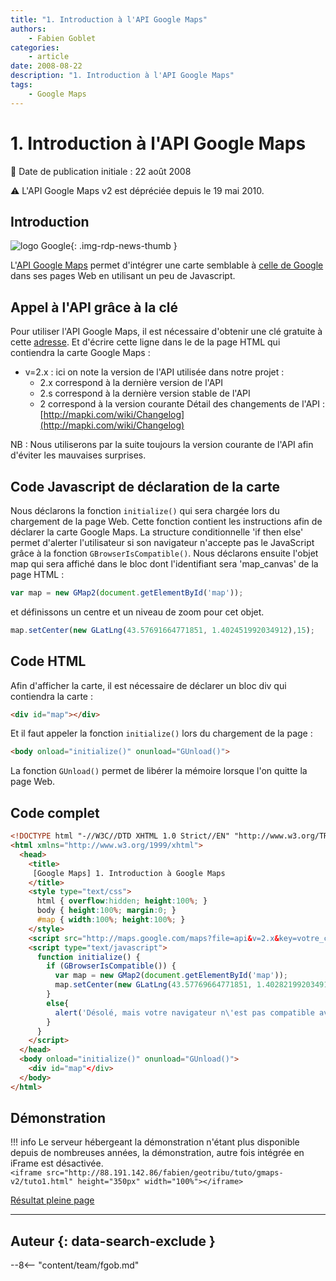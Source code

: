```yaml
---
title: "1. Introduction à l'API Google Maps"
authors:
    - Fabien Goblet
categories:
    - article
date: 2008-08-22
description: "1. Introduction à l'API Google Maps"
tags:
    - Google Maps
---
```


# 1. Introduction à l'API Google Maps

:calendar: Date de publication initiale : 22 août 2008

:warning: L'API Google Maps v2 est dépréciée depuis le 19 mai 2010.

## Introduction

![logo Google](https://cdn.geotribu.fr/img/logos-icones/entreprises_association/google/google.webp "logo Google"){: .img-rdp-news-thumb }

L'[API Google Maps](http://code.google.com/intl/fr/apis/maps/) permet d'intégrer une carte semblable à [celle de Google](http://maps.google.fr/maps?hl=fr&tab=wl) dans ses pages Web en utilisant un peu de Javascript.

## Appel à l'API grâce à la clé

Pour utiliser l'API Google Maps, il est nécessaire d'obtenir une clé gratuite à cette [adresse](http://code.google.com/intl/fr/apis/maps/signup.html). Et d'écrire cette ligne dans le de la page HTML qui contiendra la carte Google Maps :  

- v=2.x : ici on note la version de l'API utilisée dans notre projet :
  - 2.x correspond à la dernière version de l'API
  - 2.s correspond à la dernière version stable de l'API
  - 2 correspond à la version courante Détail des changements de l'API : [http://mapki.com/wiki/Changelog](http://mapki.com/wiki/Changelog)

NB : Nous utiliserons par la suite toujours la version courante de l'API afin d'éviter les mauvaises surprises.

## Code Javascript de déclaration de la carte

Nous déclarons la fonction `initialize()` qui sera chargée lors du chargement de la page Web. Cette fonction contient les instructions afin de déclarer la carte Google Maps. La structure conditionnelle 'if then else' permet d'alerter l'utilisateur si son navigateur n'accepte pas le JavaScript grâce à la fonction `GBrowserIsCompatible()`. Nous déclarons ensuite l'objet map qui sera affiché dans le bloc dont l'identifiant sera 'map_canvas' de la page HTML :

```javascript
var map = new GMap2(document.getElementById('map'));
```

et définissons un centre et un niveau de zoom pour cet objet.

```javascript
map.setCenter(new GLatLng(43.57691664771851, 1.402451992034912),15);
```

## Code HTML

Afin d'afficher la carte, il est nécessaire de déclarer un bloc div qui contiendra la carte :

```html
<div id="map"></div>
```

Et il faut appeler la fonction `initialize()` lors du chargement de la page :

```html
<body onload="initialize()" onunload="GUnload()">
```

La fonction `GUnload()` permet de libérer la mémoire lorsque l'on quitte la page Web.

## Code complet

```html
<!DOCTYPE html "-//W3C//DTD XHTML 1.0 Strict//EN" "http://www.w3.org/TR/xhtml1/DTD/xhtml1-strict.dtd">
<html xmlns="http://www.w3.org/1999/xhtml">
  <head>
    <title>
     [Google Maps] 1. Introduction à Google Maps
    </title>
	<style type="text/css">
	  html { overflow:hidden; height:100%; }
	  body { height:100%; margin:0; }
	  #map { width:100%; height:100%; }
	</style>
    <script src="http://maps.google.com/maps?file=api&v=2.x&key=votre_clé_ici" type="text/javascript"></script>
    <script type="text/javascript">
      function initialize() {
        if (GBrowserIsCompatible()) {
          var map = new GMap2(document.getElementById('map'));
          map.setCenter(new GLatLng(43.57769664771851, 1.402821992034912),16);
        }
        else{
          alert('Désolé, mais votre navigateur n\'est pas compatible avec Google Maps');
        }
      }
    </script>
  </head>
  <body onload="initialize()" onunload="GUnload()">
    <div id="map"</div>
  </body>
</html>
```

## Démonstration

!!! info
    Le serveur hébergeant la démonstration n'étant plus disponible depuis de nombreuses années, la démonstration, autre fois intégrée en iFrame est désactivée.  
    `<iframe src="http://88.191.142.86/fabien/geotribu/tuto/gmaps-v2/tuto1.html" height="350px" width="100%"></iframe>`

[Résultat pleine page](http://88.191.142.86/fabien/geotribu/tuto/gmaps-v2/tuto1.html)

----

## Auteur {: data-search-exclude }

--8<-- "content/team/fgob.md"
